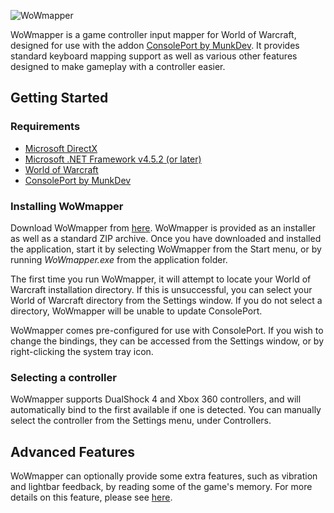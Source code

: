 ![WoWmapper](https://github.com/topher-au/WoWmapper/raw/master/WoWmapper/Resources/WoWmapper_Logo.png)

WoWmapper is a game controller input mapper for World of Warcraft, designed for use with the addon [ConsolePort by MunkDev](http://www.curse.com/addons/wow/console-port). It provides standard keyboard mapping support as well as various other features designed to make gameplay with a controller easier.

## Getting Started

### Requirements
- [Microsoft DirectX](https://support.microsoft.com/en-us/kb/179113)
- [Microsoft .NET Framework v4.5.2 (or later)](https://www.microsoft.com/en-au/download/details.aspx?id=42643)
- [World of Warcraft](http://www.worldofwarcraft.com/)
- [ConsolePort by MunkDev](http://www.wowinterface.com/downloads/info23536-ConsolePort-GameControllerAddon.html)

### Installing WoWmapper

Download WoWmapper from [here](https://github.com/topher-au/WoWmapper/releases/latest). WoWmapper is provided as an installer as well as a standard ZIP archive. Once you have downloaded and installed the application, start it by selecting WoWmapper from the Start menu, or by running *WoWmapper.exe* from the application folder.

The first time you run WoWmapper, it will attempt to locate your World of Warcraft installation directory. If this is unsuccessful, you can select your World of Warcraft directory from the Settings window. If you do not select a directory, WoWmapper will be unable to update ConsolePort.

WoWmapper comes pre-configured for use with ConsolePort. If you wish to change the bindings, they can be accessed from the Settings window, or by right-clicking the system tray icon.

### Selecting a controller

WoWmapper supports DualShock 4 and Xbox 360 controllers, and will automatically bind to the first available if one is detected. You can manually select the controller from the Settings menu, under Controllers.

## Advanced Features
WoWmapper can optionally provide some extra features, such as vibration and lightbar feedback, by reading some of the game's memory. For more details on this feature, please see [here](https://github.com/topher-au/WoWmapper/wiki/Advanced-Features).